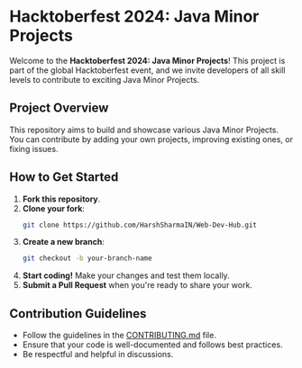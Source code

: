 
# Hacktoberfest 2024: Java Minor Projects

Welcome to the **Hacktoberfest 2024: Java Minor Projects**! This project is part of the global Hacktoberfest event, and we invite developers of all skill levels to contribute to exciting Java Minor Projects.

## Project Overview

This repository aims to build and showcase various Java Minor Projects. You can contribute by adding your own projects, improving existing ones, or fixing issues.

## How to Get Started

1. **Fork this repository**.
2. **Clone your fork**:
   ```bash
   git clone https://github.com/HarshSharmaIN/Web-Dev-Hub.git
   ```
3. **Create a new branch**:
   ```bash
   git checkout -b your-branch-name
   ```
4. **Start coding!** Make your changes and test them locally.
5. **Submit a Pull Request** when you're ready to share your work.

## Contribution Guidelines

- Follow the guidelines in the [CONTRIBUTING.md](CONTRIBUTING.md) file.
- Ensure that your code is well-documented and follows best practices.
- Be respectful and helpful in discussions.
